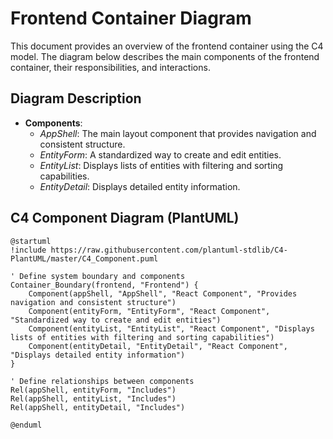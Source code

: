# Frontend Container Diagram

This document provides an overview of the frontend container using the C4 model. The diagram below describes the main components of the frontend container, their responsibilities, and interactions.

## Diagram Description

- **Components**:
    - *AppShell*: The main layout component that provides navigation and consistent structure.
    - *EntityForm*: A standardized way to create and edit entities.
    - *EntityList*: Displays lists of entities with filtering and sorting capabilities.
    - *EntityDetail*: Displays detailed entity information.

## C4 Component Diagram (PlantUML)

```plantuml
@startuml
!include https://raw.githubusercontent.com/plantuml-stdlib/C4-PlantUML/master/C4_Component.puml

' Define system boundary and components
Container_Boundary(frontend, "Frontend") {
    Component(appShell, "AppShell", "React Component", "Provides navigation and consistent structure")
    Component(entityForm, "EntityForm", "React Component", "Standardized way to create and edit entities")
    Component(entityList, "EntityList", "React Component", "Displays lists of entities with filtering and sorting capabilities")
    Component(entityDetail, "EntityDetail", "React Component", "Displays detailed entity information")
}

' Define relationships between components
Rel(appShell, entityForm, "Includes")
Rel(appShell, entityList, "Includes")
Rel(appShell, entityDetail, "Includes")

@enduml
```

